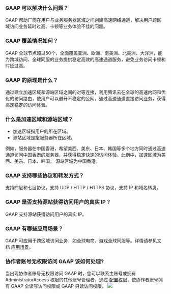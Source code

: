 ### GAAP 可以解决什么问题？
GAAP 帮助厂商在用户与业务服务器区域之间创建高速网络通道，解决用户跨区域访问业务延时过高、卡顿等业务体验不佳的问题。

### GAAP 覆盖情况如何？
GAAP 全球节点超过50个，全面覆盖亚洲、欧洲、南美洲、北美洲、大洋洲，能为跨域访问、全球同服的业务提供稳定高效的高速通道服务，避免业务访问卡顿和时延过高。

### GAAP 的原理是什么？
通过建立加速区域和源站区域之间的对等连接，利用腾讯云在全球的高速内网和优化的访问路由，使用户可以避开不稳定的公网，通过高速通道直接访问业务，获得高速稳定的访问体验。

### 什么是加速区域和源站区域？
- 加速区域指用户的所在区域。
- 源站区域是指服务器所在区域。 

例如，服务器在中国香港，希望美西、美东、日本、韩国等多个地方同时通过高速通道访问中国香港的服务器，并获得稳定快速的访问体验。此例中，加速区域为美西、美东、日本、韩国， 源站区域为中国香港。

### GAAP 支持哪些协议和转发方式？
支持四层和七层协议，支持 UDP / HTTP / HTTPS 协议，支持 IP 和域名转发。

### GAAP 是否支持源站获得访问用户的真实 IP？
GAAP 支持源站获得访问用户的真实 IP。

### GAAP 有哪些应用场景？
GAAP 可应用于跨区域访问业务，如全球电商、游戏全球同服等。详情请参见文档 [应用场景](https://cloud.tencent.com/document/product/608/13760)。

### 协作者账号无权限访问 GAAP 该如何处理?
当出现协作者账号无权限访问 GAAP 时，您可以联系主账号或拥有 AdministratorAccess 权限的其他账号管理者，通过 [配置权限](https://cloud.tencent.com/document/product/608/34299)，使协作者账号拥有 GAAP 全读写访问权限或 GAAP 只读访问权限。
![](https://main.qcloudimg.com/raw/0189d4261af32dbc8cf632e390ff7a19.png)

